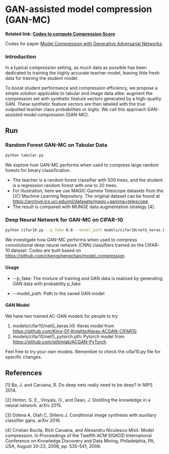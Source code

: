 # GAN-assisted model compression (GAN-MC)

**Related link: [Codes to compute Compression Score](https://github.com/RuishanLiu/Compression-Score)**

Codes for paper [Model Compression with Generative Adversarial Networks](https://arxiv.org/pdf/1812.02271.pdf).

### Introduction 

In a typical compression setting, as much data as possible has been dedicated to training the highly accurate teacher model, leaving little fresh data for training the student model.

To boost student performance and compression efficiency, we propose a simple solution applicable to tabular and image data alike: augment the compression set with synthetic feature vectors generated by a high-quality GAN. These synthetic feature vectors are then labeled with the true outputted teacher class probabilities or logits. We call this approach GAN-assisted model compression (GAN-MC).
  
## Run

### Random Forest GAN-MC on Tabular Data
```bash
python tabular.py
```
We explore how GAN-MC performs when used to compress large random forests for binary classification. 
* The teacher is a random forest classifier with 500 trees, and the student is a regression random forest with one to 20 trees.
* For illustration, here we use MAGIC Gamma Telescope datasets from the UCI Machine Learning Repository. The original dataset can be found at https://archive.ics.uci.edu/ml/datasets/magic+gamma+telescope. 
* The result is compared with MUNGE data augmentation strategy [4].


### Deep Neural Network for GAN-MC on CIFAR-10
```bash
python cifar10.py --p_fake 0.8 --model_path models/cifar10/netG_keras.h5
```
We investigate how GAN-MC performs when used to compress convolutional deep neural network (CNN) classifiers trained on the CIFAR-10 dataset. Codes are built based on https://github.com/chengshengchan/model_compression.

#### Usage
* --p_fake: The mixture of training and GAN data is realized by generating GAN data with probability p_fake

* --model_path: Path to the saved GAN model

#### GAN Model
We have two trained AC-GAN models for people to try
1. models/cifar10/netG_keras.h5: Keras model from https://github.com/King-Of-Knights/Keras-ACGAN-CIFAR10
2. models/cifar10/netG_pytorch.pth: Pytorch model from https://github.com/gitlimlab/ACGAN-PyTorch

Feel free to try your own models. Remember to check the cifar10.py file for specific changes. 

## References

[1] Ba, J. and Caruana, R. Do deep nets really need to be deep? In NIPS 2014.

[2] Hinton, G. E., Vinyals, O., and Dean, J. Distilling the knowledge in a neural network. arXiv 2015.

[3] Odena A, Olah C, Shlens J. Conditional image synthesis with auxiliary classifier gans. arXiv 2016.

[4] Cristian Bucila, Rich Caruana, and Alexandru Niculescu-Mizil. Model compression. In Proceedings of the Twelfth ACM SIGKDD International Conference on Knowledge Discovery and Data Mining, Philadelphia, PA, USA, August 20-23, 2006, pp. 535–541, 2006.

